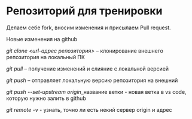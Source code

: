# Репозиторий для тренировки

Делаем себе fork, вносим изменения и присылаем Pull request.

Новые изменения на github

*git clone <url-адрес репозитория>* – клонирование внешнего репозитория на
локальный ПК

*git pull* – получение изменений и слияние с локальной версией

*git push* – отправляет локальную версию репозитория на внешний

*git push --set-upstream origin*_название ветки - новая ветка в vs code, которую нужно залить в github

*git remote -v* - узнать, точно ли есть некий сервер origin и адрес
